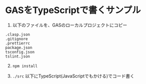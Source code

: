 # GASをTypeScriptで書くサンプル


1. 以下のファイルを、GASのローカルプロジェクトにコピー

```
.clasp.json
.gitignore
.prettierrc
package.json
tsconfig.json
tslint.json
```

2. `npm install` 

3. `./src` 以下にTypeScript(JavaScriptでもかける)でコード書く
